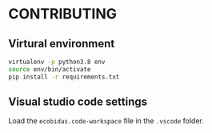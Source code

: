 # CONTRIBUTING

## Virtural environment

```bash
virtualenv -p python3.8 env
source env/bin/activate
pip install -r requirements.txt
```

## Visual studio code settings

Load the `ecobidas.code-workspace` file in the `.vscode` folder.
